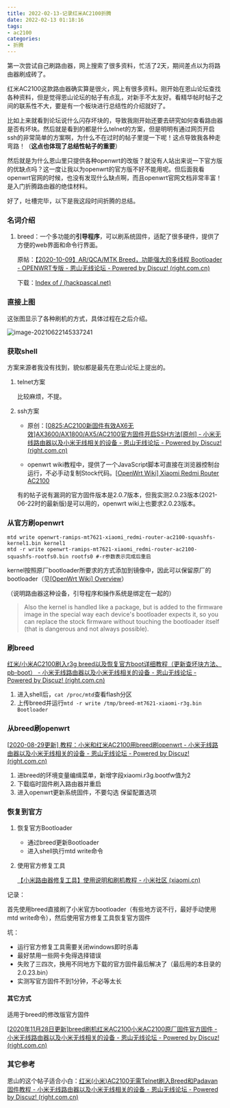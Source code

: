 ```yaml
---
title: 2022-02-13-记录红米AC2100折腾
date: 2022-02-13 01:18:16
tags:
- ac2100
categories:
- 折腾
---
```



第一次尝试自己刷路由器，网上搜索了很多资料，忙活了2天，期间差点以为将路由器刷成砖了。

红米AC2100这款路由器确实算是很火，网上有很多资料。刚开始在恩山论坛查找各种资料，但是觉得恩山论坛的帖子有点乱，对新手不太友好。看精华帖时帖子之间的联系性不大，要是有一个板块进行总结性的介绍就好了。
<!--more-->

比如上来就看到论坛说什么闪存坏块的，导致我刚开始还要去研究如何查看路由器是否有坏块。然后就是看到的都是什么telnet的方案，但是明明有通过网页开启ssh的非常简单的方案啊，为什么不在过时的帖子里提一下呢！这点导致我各种走弯路！（**这点也体现了总结性帖子的重要**）

然后就是为什么恩山里只提供各种openwrt的改版？就没有人站出来说一下官方版的优缺点吗？这一度让我以为openwrt的官方版不好不能用呢。但后面我看openwrt官网的时候，也没有发现什么缺点啊，而且openwrt官网文档非常丰富！是入门折腾路由器的绝佳材料。

好了，吐槽完毕，以下是我这段时间折腾的总结。

### 名词介绍

1. breed：一个多功能的**引导程序**，可以刷系统固件，适配了很多硬件，提供了方便的web界面和命令行界面。

   原帖：[【2020-10-09】AR/QCA/MTK Breed，功能强大的多线程 Bootloader - OPENWRT专版 - 恩山无线论坛 - Powered by Discuz! (right.com.cn)](https://www.right.com.cn/forum/thread-161906-1-1.html)

   下载：[Index of / (hackpascal.net)](https://breed.hackpascal.net/)

### 直接上图

这张图显示了各种刷机的方式，具体过程在之后介绍。

![image-20210622145337241](/images/2022-02-13-记录红米AC2100折腾/image-20210622145337241.png)

### 获取shell

方案来源者我没有找到，貌似都是最先在恩山论坛上提出的。

1. telnet方案

   比较麻烦，不提。

2. ssh方案

   - 原创：[[0825:AC2100新固件有效AX6无效\]AX3600/AX1800/AX5/AC2100官方固件开启SSH方法[原创] - 小米无线路由器以及小米无线相关的设备 - 恩山无线论坛 - Powered by Discuz! (right.com.cn)](https://www.right.com.cn/forum/thread-4032490-1-1.html)

   - openwrt wiki教程中，提供了一个JavaScript脚本可直接在浏览器控制台运行，不必手动复制Stock代码。[[OpenWrt Wiki\] Xiaomi Redmi Router AC2100](https://openwrt.org/toh/xiaomi/xiaomi_redmi_router_ac2100)

   有的帖子说有漏洞的官方固件版本是2.0.7版本，但我实测2.0.23版本(2021-06-22时的最新版)是可以用的，openwrt wiki上也要求2.0.23版本。

### 从官方刷openwrt

```
mtd write openwrt-ramips-mt7621-xiaomi_redmi-router-ac2100-squashfs-kernel1.bin kernel1
mtd -r write openwrt-ramips-mt7621-xiaomi_redmi-router-ac2100-squashfs-rootfs0.bin rootfs0 #-r参数表示完成后重启
```

kernel按照原厂bootloader所要求的方式添加到镜像中，因此可以保留原厂的bootloader（见[[OpenWrt Wiki\] Overview](https://openwrt.org/docs/guide-developer/overview)）

（说明路由器这种设备，引导程序和操作系统是绑定在一起的）

> Also the kernel is handled like a package, but is added to the firmware image in the special way each device's bootloader expects it, so you can replace the stock firmware without touching the bootloader itself (that is dangerous and not always possible).

### 刷breed

[红米/小米AC2100刷入r3g breed以及恢复官方boot详细教程（更新查坏块方法、pb-boot） - 小米无线路由器以及小米无线相关的设备 - 恩山无线论坛 - Powered by Discuz! (right.com.cn)](https://www.right.com.cn/forum/thread-4023907-1-1.html)

1. 进入shell后，`cat /proc/mtd`查看flash分区
2. 上传breed并运行`mtd -r write /tmp/breed-mt7621-xiaomi-r3g.bin Bootloader`

### 从breed刷openwrt

[[2020-08-29更新\] 教程：小米和红米AC2100用breed刷openwrt - 小米无线路由器以及小米无线相关的设备 - 恩山无线论坛 - Powered by Discuz! (right.com.cn)](https://www.right.com.cn/forum/thread-4025861-1-1.html)

1. 进breed的环境变量编缉菜单，新增字段xiaomi.r3g.bootfw值为2
2. 下载临时固件刷入路由器并重启
3. 进入openwrt更新系统固件，不要勾选 保留配置选项

### 恢复到官方

1. 恢复官方Bootloader

   - 通过breed更新Bootloader
   - 进入shell执行mtd write命令

2. 使用官方修复工具

   [【小米路由器修复工具】使用说明和刷机教程 - 小米社区 (xiaomi.cn)](https://www.xiaomi.cn/post/5289432)

记录：

首先使用breed直接刷了小米官方bootloader（有些地方说不行，最好手动使用mtd write命令），然后使用官方修复工具恢复官方固件

坑：

- 运行官方修复工具需要关闭windows即时杀毒
- 最好禁用一些网卡免得选择错误
- 失败了三四次，换用不同地方下载的官方固件最后解决了（最后用的本目录的2.0.23.bin）
- 实测写官方固件不到1分钟，不必等太长

#### 其它方式

适用于breed的修改版官方固件

[[2020年11月28日更新\]breed刷机红米AC2100小米AC2100原厂固件官方固件 - 小米无线路由器以及小米无线相关的设备 - 恩山无线论坛 - Powered by Discuz! (right.com.cn)](https://www.right.com.cn/FORUM/thread-4028850-1-1.html)



### 其它参考

恩山的这个帖子适合小白：[红米(小米)AC2100无需Telnet刷入Breed和Padavan固件教程 - 小米无线路由器以及小米无线相关的设备 - 恩山无线论坛 - Powered by Discuz! (right.com.cn)](https://www.right.com.cn/forum/thread-4054150-1-1.html)